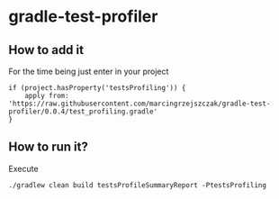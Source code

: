 # gradle-test-profiler

## How to add it

For the time being just enter in your project

```
if (project.hasProperty('testsProfiling')) {
    apply from: 'https://raw.githubusercontent.com/marcingrzejszczak/gradle-test-profiler/0.0.4/test_profiling.gradle'
}
```

## How to run it?

Execute

```
./gradlew clean build testsProfileSummaryReport -PtestsProfiling
```
